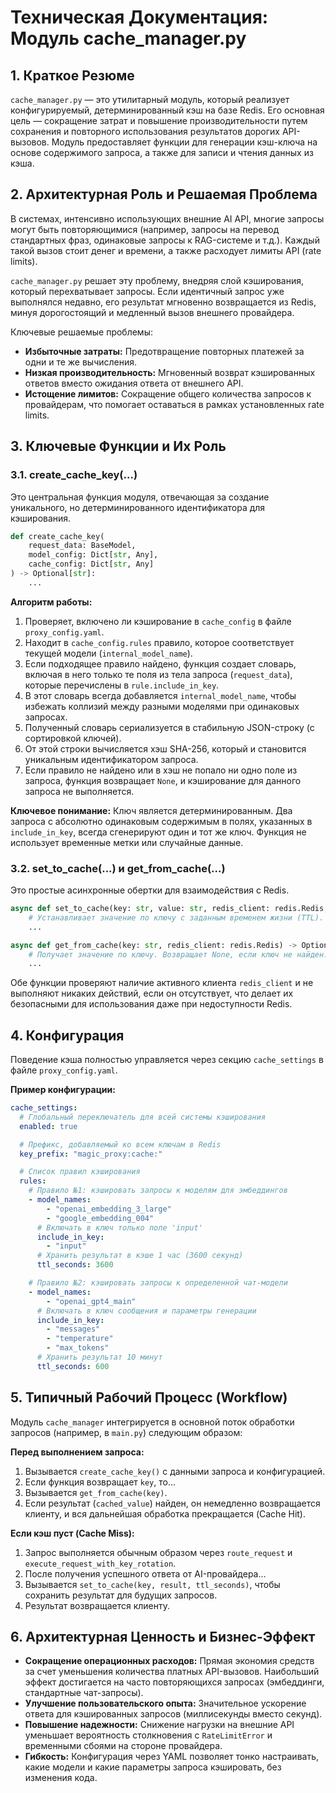 # Техническая Документация: Модуль cache_manager.py

## 1. Краткое Резюме

`cache_manager.py` — это утилитарный модуль, который реализует конфигурируемый, детерминированный кэш на базе Redis. Его основная цель — сокращение затрат и повышение производительности путем сохранения и повторного использования результатов дорогих API-вызовов. Модуль предоставляет функции для генерации кэш-ключа на основе содержимого запроса, а также для записи и чтения данных из кэша.

## 2. Архитектурная Роль и Решаемая Проблема

В системах, интенсивно использующих внешние AI API, многие запросы могут быть повторяющимися (например, запросы на перевод стандартных фраз, одинаковые запросы к RAG-системе и т.д.). Каждый такой вызов стоит денег и времени, а также расходует лимиты API (rate limits).

`cache_manager.py` решает эту проблему, внедряя слой кэширования, который перехватывает запросы. Если идентичный запрос уже выполнялся недавно, его результат мгновенно возвращается из Redis, минуя дорогостоящий и медленный вызов внешнего провайдера.

Ключевые решаемые проблемы:
* **Избыточные затраты:** Предотвращение повторных платежей за одни и те же вычисления.
* **Низкая производительность:** Мгновенный возврат кэшированных ответов вместо ожидания ответа от внешнего API.
* **Истощение лимитов:** Сокращение общего количества запросов к провайдерам, что помогает оставаться в рамках установленных rate limits.

## 3. Ключевые Функции и Их Роль

### 3.1. create_cache_key(...)

Это центральная функция модуля, отвечающая за создание уникального, но детерминированного идентификатора для кэширования.

```python
def create_cache_key(
    request_data: BaseModel,
    model_config: Dict[str, Any],
    cache_config: Dict[str, Any]
) -> Optional[str]:
    ...
```

**Алгоритм работы:**
1. Проверяет, включено ли кэширование в `cache_config` в файле `proxy_config.yaml`.
2. Находит в `cache_config.rules` правило, которое соответствует текущей модели (`internal_model_name`).
3. Если подходящее правило найдено, функция создает словарь, включая в него только те поля из тела запроса (`request_data`), которые перечислены в `rule.include_in_key`.
4. В этот словарь всегда добавляется `internal_model_name`, чтобы избежать коллизий между разными моделями при одинаковых запросах.
5. Полученный словарь сериализуется в стабильную JSON-строку (с сортировкой ключей).
6. От этой строки вычисляется хэш SHA-256, который и становится уникальным идентификатором запроса.
7. Если правило не найдено или в хэш не попало ни одно поле из запроса, функция возвращает `None`, и кэширование для данного запроса не выполняется.

**Ключевое понимание:** Ключ является детерминированным. Два запроса с абсолютно одинаковым содержимым в полях, указанных в `include_in_key`, всегда сгенерируют один и тот же ключ. Функция не использует временные метки или случайные данные.

### 3.2. set_to_cache(...) и get_from_cache(...)

Это простые асинхронные обертки для взаимодействия с Redis.

```python
async def set_to_cache(key: str, value: str, redis_client: redis.Redis, ttl_seconds: int):
    # Устанавливает значение по ключу с заданным временем жизни (TTL).
    ...

async def get_from_cache(key: str, redis_client: redis.Redis) -> Optional[str]:
    # Получает значение по ключу. Возвращает None, если ключ не найден.
    ...
```

Обе функции проверяют наличие активного клиента `redis_client` и не выполняют никаких действий, если он отсутствует, что делает их безопасными для использования даже при недоступности Redis.

## 4. Конфигурация

Поведение кэша полностью управляется через секцию `cache_settings` в файле `proxy_config.yaml`.

**Пример конфигурации:**

```yaml
cache_settings:
  # Глобальный переключатель для всей системы кэширования
  enabled: true

  # Префикс, добавляемый ко всем ключам в Redis
  key_prefix: "magic_proxy:cache:"

  # Список правил кэширования
  rules:
    # Правило №1: кэшировать запросы к моделям для эмбеддингов
    - model_names:
        - "openai_embedding_3_large"
        - "google_embedding_004"
      # Включать в ключ только поле 'input'
      include_in_key:
        - "input"
      # Хранить результат в кэше 1 час (3600 секунд)
      ttl_seconds: 3600

    # Правило №2: кэшировать запросы к определенной чат-модели
    - model_names:
        - "openai_gpt4_main"
      # Включать в ключ сообщения и параметры генерации
      include_in_key:
        - "messages"
        - "temperature"
        - "max_tokens"
      # Хранить результат 10 минут
      ttl_seconds: 600
```

## 5. Типичный Рабочий Процесс (Workflow)

Модуль `cache_manager` интегрируется в основной поток обработки запросов (например, в `main.py`) следующим образом:

**Перед выполнением запроса:**
1. Вызывается `create_cache_key()` с данными запроса и конфигурацией.
2. Если функция возвращает `key`, то...
3. Вызывается `get_from_cache(key)`.
4. Если результат (`cached_value`) найден, он немедленно возвращается клиенту, и вся дальнейшая обработка прекращается (Cache Hit).

**Если кэш пуст (Cache Miss):**
1. Запрос выполняется обычным образом через `route_request` и `execute_request_with_key_rotation`.
2. После получения успешного ответа от AI-провайдера...
3. Вызывается `set_to_cache(key, result, ttl_seconds)`, чтобы сохранить результат для будущих запросов.
4. Результат возвращается клиенту.

## 6. Архитектурная Ценность и Бизнес-Эффект

* **Сокращение операционных расходов:** Прямая экономия средств за счет уменьшения количества платных API-вызовов. Наибольший эффект достигается на часто повторяющихся запросах (эмбеддинги, стандартные чат-запросы).
* **Улучшение пользовательского опыта:** Значительное ускорение ответа для кэшированных запросов (миллисекунды вместо секунд).
* **Повышение надежности:** Снижение нагрузки на внешние API уменьшает вероятность столкновения с `RateLimitError` и временными сбоями на стороне провайдера.
* **Гибкость:** Конфигурация через YAML позволяет тонко настраивать, какие модели и какие параметры запроса кэшировать, без изменения кода.